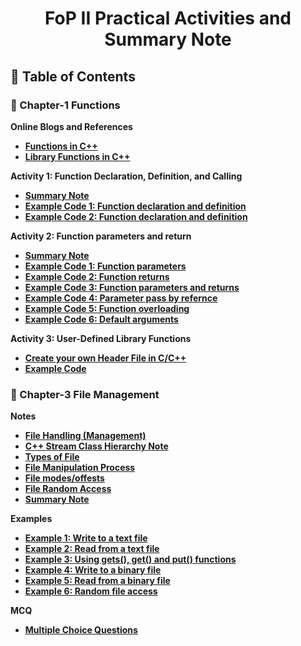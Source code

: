<a name="readme-top"></a>

<div align="center">
  <h1><b> FoP II Practical Activities and Summary Note</b></h1>
</div>


## 📗 Table of Contents

### 📖 Chapter-1 Functions

<b>Online Blogs and References<b>
<ul>
  <li><a href="https://www.scaler.com/topics/cpp/functions-in-cpp/">Functions in C++</a></li>
  <li><a href="https://www.scaler.com/topics/cpp/library-functions-in-cpp/">Library Functions in C++ </a></li>
</ul>

<b>Activity 1: Function Declaration, Definition, and Calling<b>
<ul>
  <li><a href="./Chapter-1 Activities/README.md#what-is-function">Summary Note</a></li>
  <li><a href="./Chapter-1 Activities/Exercise-1.cpp">Example Code 1: Function declaration and definition </a></li>
  <li><a href="./Chapter-1 Activities/Exercise-2.cpp">Example Code 2: Function declaration and definition </a></li>
</ul>
      
<b>Activity 2: Function parameters and return<b>
<ul>
   <li><a href="./Chapter-1 Activities/README.md#parameters-and-return">Summary Note</a></li>
    <li><a href="./Chapter-1 Activities/Exercise-3.cpp">Example Code 1: Function parameters</a></li>
    <li><a href="./Chapter-1 Activities/Exercise-4.cpp">Example Code 2: Function returns </a></li>
    <li><a href="./Chapter-1 Activities/Exercise-5.cpp">Example Code 3: Function parameters and returns</a></li>
    <li><a href="./Chapter-1 Activities/Exercise-6.cpp">Example Code 4: Parameter pass by refernce</a></li>
    <li><a href="./Chapter-1 Activities/Exercise-7.cpp">Example Code 5: Function overloading</a></li>
    <li><a href="./Chapter-1 Activities/Exercise-8.cpp">Example Code 6: Default arguments</a></li>
</ul>

<b>Activity 3: User-Defined Library Functions<b>
<ul>
   <li><a href="./Chapter-1 Activities/user_defined_header/create-header-file.md">Create your own Header File in C/C++</a></li>
   <li><a href="./Chapter-1 Activities/user_defined_header">Example Code</a></li>
</ul>

### 📖 Chapter-3 File Management

<b>Notes<b>
<ul>
   <li><a href="./Chapter-3 Activities/note.md#file_handling">File Handling (Management)</a></li>
   <li><a href="./Chapter-3 Activities/note.md#stream_classes">C++ Stream Class Hierarchy Note</a></li>
   <li><a href="./Chapter-3 Activities/note.md#file_types">Types of File</a></li>
   <li><a href="./Chapter-3 Activities/note.md#file_manipulation">File Manipulation Process</a></li>
   <li><a href="./Chapter-3 Activities/note.md#file_modess">File modes/offests</a></li>
     <li><a href="./Chapter-3 Activities/note.md#random_access">File Random Access</a></li>
   <li><a href="./Chapter-3 Activities/summary.md">Summary Note</a></li>
</ul>

<b>Examples<b>
<ul>
    <li><a href="./Chapter-3 Exercises/example-1.cpp">Example 1: Write to a text file</a></li>
    <li><a href="./Chapter-3 Exercises/example-2.cpp">Example 2: Read from a text file </a></li>
    <li><a href="./Chapter-3 Exercises/example-3.cpp">Example 3: Using gets(), get() and put() functions </a></li>
    <li><a href="./Chapter-3 Exercises/example-1.cpp">Example 4: Write to a binary file</a></li>
    <li><a href="./Chapter-3 Exercises/example-2.cpp">Example 5: Read from a binary file </a></li>
    <li><a href="./Chapter-3 Exercises/example-1.cpp">Example 6: Random file access</a></li>
</ul>

<b>MCQ</b>
<ul>
  <li><a href="./Chapter-3 Exercises/mcq.md">Multiple Choice Questions</a></li>
</ul>


